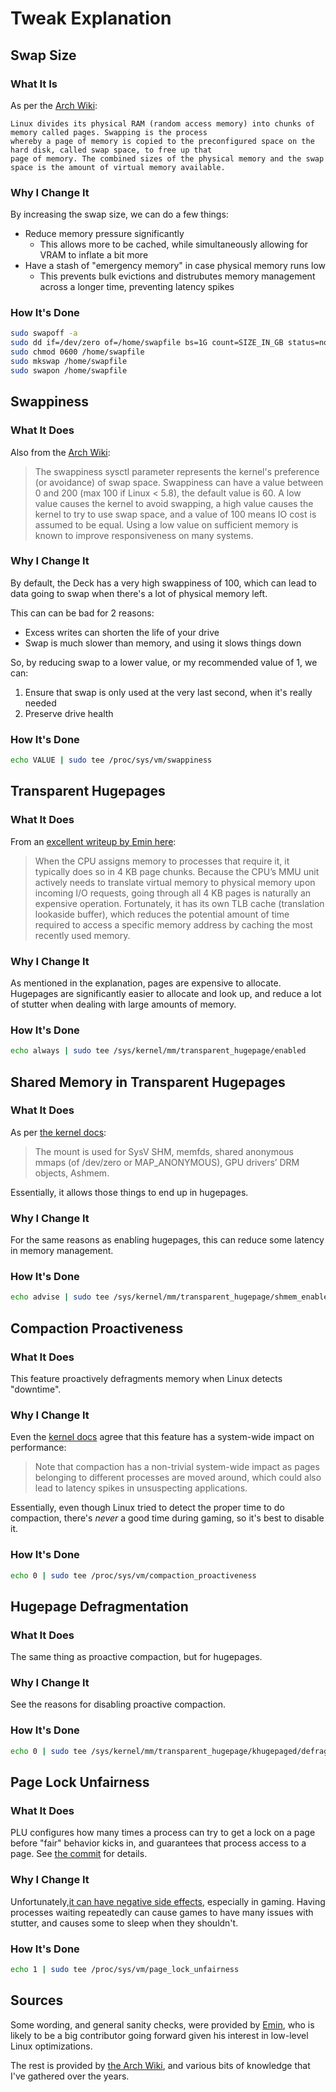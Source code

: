 # Tweak Explanation

## Swap Size

### What It Is

As per the [Arch Wiki](https://wiki.archlinux.org/title/swap):

```
Linux divides its physical RAM (random access memory) into chunks of memory called pages. Swapping is the process 
whereby a page of memory is copied to the preconfigured space on the hard disk, called swap space, to free up that 
page of memory. The combined sizes of the physical memory and the swap space is the amount of virtual memory available.
```

### Why I Change It

By increasing the swap size, we can do a few things:

* Reduce memory pressure significantly
    * This allows more to be cached, while simultaneously allowing for VRAM to inflate a bit more
* Have a stash of "emergency memory" in case physical memory runs low
    * This prevents bulk evictions and distrubutes memory management across a longer time, preventing latency spikes

### How It's Done

```bash
sudo swapoff -a
sudo dd if=/dev/zero of=/home/swapfile bs=1G count=SIZE_IN_GB status=none
sudo chmod 0600 /home/swapfile
sudo mkswap /home/swapfile  
sudo swapon /home/swapfile
```

## Swappiness

### What It Does

Also from the [Arch Wiki](https://wiki.archlinux.org/title/swap#Swappiness):

> The swappiness sysctl parameter represents the kernel's preference (or avoidance) of swap space. Swappiness can have
> a value between 0 and 200 (max 100 if Linux < 5.8), the default value is 60. A low value causes the kernel to avoid
> swapping, a high value causes the kernel to try to use swap space, and a value of 100 means IO cost is assumed to be
> equal. Using a low value on sufficient memory is known to improve responsiveness on many systems.

### Why I Change It

By default, the Deck has a very high swappiness of 100, which can lead to data going to swap when there's a lot of
physical memory left.

This can can be bad for 2 reasons:

* Excess writes can shorten the life of your drive
* Swap is much slower than memory, and using it slows things down

So, by reducing swap to a lower value, or my recommended value of 1, we can:

1. Ensure that swap is only used at the very last second, when it's really needed
2. Preserve drive health

### How It's Done

```bash
echo VALUE | sudo tee /proc/sys/vm/swappiness
```

## Transparent Hugepages

### What It Does

From an [excellent writeup by Emin here](https://xeome.github.io/notes/Transparent-Huge-Pages/):

> When the CPU assigns memory to processes that require it, it typically does so in 4 KB page chunks. Because the CPU’s
> MMU unit actively needs to translate virtual memory to physical memory upon incoming I/O requests, going through all 4
> KB pages is naturally an expensive operation. Fortunately, it has its own TLB cache (translation lookaside buffer),
> which reduces the potential amount of time required to access a specific memory address by caching the most recently
> used memory.

### Why I Change It

As mentioned in the explanation, pages are expensive to allocate. Hugepages are significantly easier to allocate and
look up, and reduce a lot of stutter when dealing with large amounts of memory.

### How It's Done

```bash
echo always | sudo tee /sys/kernel/mm/transparent_hugepage/enabled
```

## Shared Memory in Transparent Hugepages

### What It Does

As per [the kernel docs](https://www.kernel.org/doc/html/next/admin-guide/mm/transhuge.html#hugepages-in-tmpfs-shmem):

> The mount is used for SysV SHM, memfds, shared anonymous mmaps (of /dev/zero or MAP_ANONYMOUS), GPU drivers’ DRM
> objects, Ashmem.

Essentially, it allows those things to end up in hugepages.

### Why I Change It

For the same reasons as enabling hugepages, this can reduce some latency in memory management.

### How It's Done

```bash
echo advise | sudo tee /sys/kernel/mm/transparent_hugepage/shmem_enabled
```

## Compaction Proactiveness

### What It Does

This feature proactively defragments memory when Linux detects "downtime".

### Why I Change It

Even the  [kernel docs](https://docs.kernel.org/admin-guide/sysctl/vm.html#compaction-proactiveness) agree that this
feature has a system-wide impact on performance:

> Note that compaction has a non-trivial system-wide impact as pages belonging to different processes are moved around,
> which could also lead to latency spikes in unsuspecting applications.

Essentially, even though Linux tried to detect the proper time to do compaction, there's _never_ a good time during
gaming, so it's best to disable it.

### How It's Done

```bash
echo 0 | sudo tee /proc/sys/vm/compaction_proactiveness
```

## Hugepage Defragmentation

### What It Does

The same thing as proactive compaction, but for hugepages.

### Why I Change It

See the reasons for disabling proactive compaction.

### How It's Done

```bash
echo 0 | sudo tee /sys/kernel/mm/transparent_hugepage/khugepaged/defrag
```

## Page Lock Unfairness

### What It Does

PLU configures how many times a process can try to get a lock on a page before "fair" behavior kicks in, and guarantees
that process access to a page.
See [the commit](https://git.kernel.org/pub/scm/linux/kernel/git/torvalds/linux.git/commit/?id=5ef64cc8987a9211d3f3667331ba3411a94ddc79)
for details.

### Why I Change It

Unfortunately,[it can have negative side effects](https://www.phoronix.com/review/linux-59-fairness), especially in
gaming. Having processes waiting repeatedly can cause games to have many issues with stutter, and causes some to sleep
when they shouldn't.

### How It's Done

```bash
echo 1 | sudo tee /proc/sys/vm/page_lock_unfairness
```

## Sources

Some wording, and general sanity checks, were provided by [Emin](https://github.com/xeome), who is likely to be a big 
contributor going forward given his interest in low-level Linux optimizations.

The rest is provided by [the Arch Wiki](https://wiki.archlinux.org), and various bits of knowledge that I've gathered
over the years.
